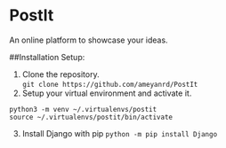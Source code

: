 # PostIt
An online platform to showcase your ideas.


##Installation Setup:
1. Clone the repository.<br/>
`git clone https://github.com/ameyanrd/PostIt`
2. Setup your virtual environment and activate it.
```
python3 -m venv ~/.virtualenvs/postit
source ~/.virtualenvs/postit/bin/activate
```
3. Install Django with pip
`python -m pip install Django`
